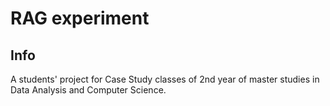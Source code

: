 # RAG experiment

## Info
A students' project for Case Study classes of 2nd year of master studies in Data Analysis and Computer Science.
